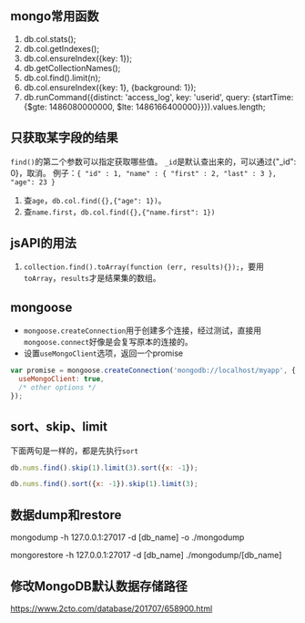 ## mongo常用函数

1. db.col.stats();
2. db.col.getIndexes();
3. db.col.ensureIndex({key: 1});
4. db.getCollectionNames();
5. db.col.find().limit(n);
6. db.col.ensureIndex({key: 1}, {background: 1});
7. db.runCommand({distinct: 'access_log', key: 'userid', query: {startTime: {$gte: 1486080000000, $lte: 1486166400000}}}).values.length;


## 只获取某字段的结果
`find()`的第二个参数可以指定获取哪些值。
`_id`是默认查出来的，可以通过{"_id": 0}，取消。
例子：`{ "id" : 1, "name" : { "first" : 2, "last" : 3 }, "age": 23 }`

1. 查`age`，`db.col.find({},{"age": 1})`。
2. 查`name.first`，`db.col.find({},{"name.first": 1})`

## jsAPI的用法
1. `collection.find().toArray(function (err, results){});`，要用`toArray`，`results`才是结果集的数组。

## mongoose
* `mongoose.createConnection`用于创建多个连接，经过测试，直接用`mongoose.connect`好像是会复写原本的连接的。
* 设置`useMongoClient`选项，返回一个promise
```js
var promise = mongoose.createConnection('mongodb://localhost/myapp', {
  useMongoClient: true,
  /* other options */
});
```

## sort、skip、limit

下面两句是一样的，都是先执行`sort`

```js
db.nums.find().skip(1).limit(3).sort({x: -1});
```

```js
db.nums.find().sort({x: -1}).skip(1).limit(3);
```

## 数据dump和restore
mongodump -h 127.0.0.1:27017 -d [db_name] -o ./mongodump

mongorestore -h 127.0.0.1:27017 -d [db_name] ./mongodump/[db_name]

## 修改MongoDB默认数据存储路径
https://www.2cto.com/database/201707/658900.html
